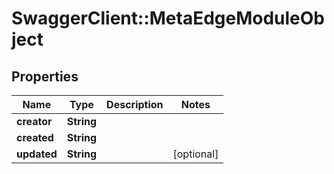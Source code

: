 # SwaggerClient::MetaEdgeModuleObject

## Properties
Name | Type | Description | Notes
------------ | ------------- | ------------- | -------------
**creator** | **String** |  | 
**created** | **String** |  | 
**updated** | **String** |  | [optional] 


